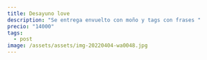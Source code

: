 ```yaml
---
title: Desayuno love
description: "Se entrega envuelto con moño y tags con frases "
precio: "14000"
tags:
  - post
image: /assets/assets/img-20220404-wa0048.jpg
---
```

